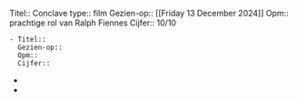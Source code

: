 Titel:: Conclave
type:: film
Gezien-op:: [[Friday 13 December 2024]] 
Opm:: prachtige rol van Ralph Fiennes 
Cijfer:: 10/10

	- Titel:: 
	  Gezien-op:: 
	  Opm::
	  Cijfer::
-
-